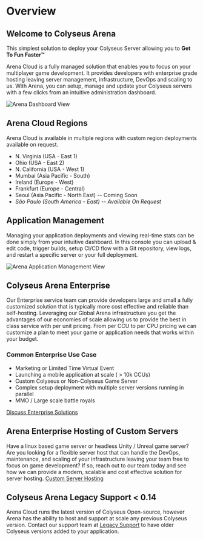 # Overview

## Welcome to Colyseus Arena
This simplest solution to deploy your Colyseus Server allowing you to **Get To Fun Faster™**

Arena Cloud  is a fully managed solution that enables you to focus on your multiplayer game development. It provides developers with enterprise grade hosting leaving server management, infrastructure, DevOps and scaling to us. With Arena, you can setup, manage and update your Colyseus servers with a few clicks from an intuitive administration dashboard.

![Arena Dashboard View](../../images/dashboard-view.jpg)

## Arena Cloud Regions
Arena Cloud is available in multiple regions with custom region deployments available on request.

- N. Virginia (USA - East 1)
- Ohio (USA - East 2)
- N. California (USA - West 1)
- Mumbai (Asia Pacific - South)
- Ireland (Europe - West)
- Frankfurt (Europe - Central)
- Seoul (Asia Pacific - North East) -- Coming Soon
- *São Paulo (South America - East) -- Available On Request*

## Application Management 
Managing your application deployments and viewing real-time stats can be done simply from your intuitive dashboard. In this console you can upload & edit code, trigger builds, setup CI/CD flow with a Git repository, view logs, and restart a specific server or your full deployment.

![Arena Application Management View](../../images/app-manage-view.jpg)


## Colyseus Arena Enterprise
Our Enterprise service team can provide developers large and small a fully customized solution that is typically more cost effective and reliable than self-hosting. Leveraging our Global Arena infrastructure you get the advantages of our economies of scale allowing us to provide the best in class service with per unit pricing. From per CCU to per CPU pricing we can customize a plan to meet your game or application needs that works within your budget. 

### Common Enterprise Use Case 
- Marketing or Limited Time Virtual Event
- Launching a mobile application at scale ( > 10k CCUs)
- Custom Colyseus or Non-Colyseus Game Server
- Complex setup deployment with multiple server versions running in parallel
- MMO / Large scale battle royals

[Discuss Enterprise Solutions](mailto:contact@lucidsight.com)

## Arena Enterprise Hosting of Custom Servers
Have a linux based game server or headless Unity / Unreal game server? Are you looking for a flexible server host that can handle the DevOps, maintenance, and scaling of your infrastructure leaving your team free to focus on game development? If so, reach out to our team today and see how we can provide a modern, scalable and cost effective solution for server hosting.
[Custom Server Hosting](mailto:support@lucidsight.com)

## Colyseus Arena Legacy Support < 0.14
Arena Cloud runs the latest version of Colyseus Open-source, however Arena has the ability to host and support at scale any previous Colyseus version. Contact our support team at [Legacy Support](mailto:support@lucidsight.com) to have older Colyseus versions added to your application. 
